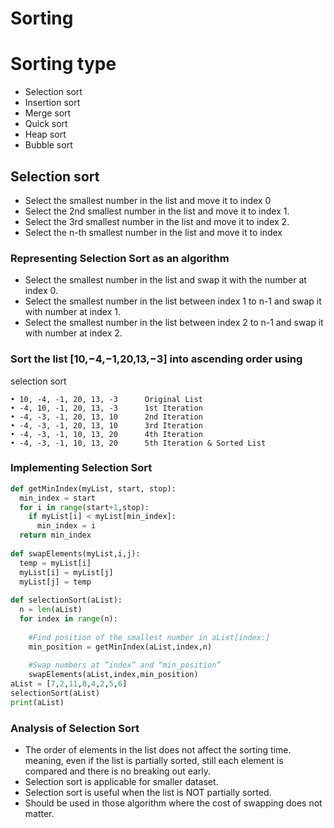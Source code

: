 # Sorting

# Sorting type
* Selection sort
* Insertion sort
* Merge sort
* Quick sort
* Heap sort
* Bubble sort

## Selection sort
* Select the smallest number in the list and move it to index 0
* Select the 2nd smallest number in the list and move it to index 1.
* Select the 3rd smallest number in the list and move it to index 2.
* Select the n-th smallest number in the list and move it to index

### Representing Selection Sort as an algorithm
* Select the smallest number in the list and swap it with the number at index 0.
* Select the smallest number in the list between index 1 to n-1 and swap it with number at index 1.
* Select the smallest number in the list between index 2 to n-1 and swap it with number at index 2.

### Sort the list [10,−4,−1,20,13,−3] into ascending order using
selection sort
```
• 10, -4, -1, 20, 13, -3      Original List
• -4, 10, -1, 20, 13, -3      1st Iteration
• -4, -3, -1, 20, 13, 10      2nd Iteration
• -4, -3, -1, 20, 13, 10      3rd Iteration
• -4, -3, -1, 10, 13, 20      4th Iteration
• -4, -3, -1, 10, 13, 20      5th Iteration & Sorted List
```

### Implementing Selection Sort
```py
def getMinIndex(myList, start, stop):
  min_index = start
  for i in range(start+1,stop):
    if myList[i] < myList[min_index]:
      min_index = i
  return min_index
  
def swapElements(myList,i,j):
  temp = myList[i]
  myList[i] = myList[j]
  myList[j] = temp
  
def selectionSort(aList):
  n = len(aList)
  for index in range(n):
  
    #Find position of the smallest number in aList[index:]
    min_position = getMinIndex(aList,index,n)
    
    #Swap numbers at “index” and “min_position”
    swapElements(aList,index,min_position)
aList = [7,2,11,8,4,2,5,6]
selectionSort(aList)
print(aList)
```

### Analysis of Selection Sort
* The order of elements in the list does not affect the sorting time. meaning, even if the list is partially sorted, still each element is compared and there is no breaking out early.
* Selection sort is applicable for smaller dataset.
* Selection sort is useful when the list is NOT partially sorted.
* Should be used in those algorithm where the cost of swapping does not matter. 
